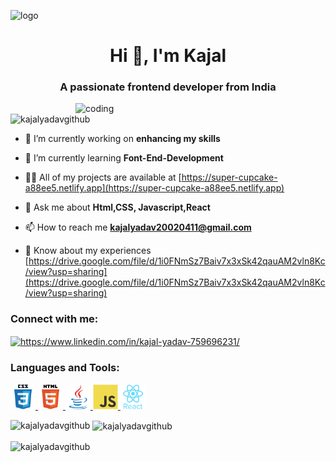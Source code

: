 ![logo](https://webitexperts.com/images/banner1_1.gif)
<h1 align="center">Hi 👋, I'm Kajal</h1>
<h3 align="center">A passionate frontend developer from India</h3>
<img align="right" alt="coding" width="400" src="https://media.tenor.com/sCpDkw9380sAAAAC/web-development-web.gif"

<p align="left"> <img src="https://komarev.com/ghpvc/?username=kajalyadavgithub&label=Profile%20views&color=0e75b6&style=flat" alt="kajalyadavgithub" /> </p>

- 🔭 I’m currently working on **enhancing my skills**

- 🌱 I’m currently learning **Font-End-Development**

- 👨‍💻 All of my projects are available at [https://super-cupcake-a88ee5.netlify.app](https://super-cupcake-a88ee5.netlify.app)

- 💬 Ask me about **Html,CSS, Javascript,React**

- 📫 How to reach me **kajalyadav20020411@gmail.com**

- 📄 Know about my experiences [https://drive.google.com/file/d/1i0FNmSz7Baiv7x3xSk42qauAM2vln8Kc/view?usp=sharing](https://drive.google.com/file/d/1i0FNmSz7Baiv7x3xSk42qauAM2vln8Kc/view?usp=sharing)

<h3 align="left">Connect with me:</h3>
<p align="left">
<a href="https://linkedin.com/in/https://www.linkedin.com/in/kajal-yadav-759696231/" target="blank"><img align="center" src="https://raw.githubusercontent.com/rahuldkjain/github-profile-readme-generator/master/src/images/icons/Social/linked-in-alt.svg" alt="https://www.linkedin.com/in/kajal-yadav-759696231/" height="30" width="40" /></a>
</p>

<h3 align="left">Languages and Tools:</h3>
<p align="left"> <a href="https://www.w3schools.com/css/" target="_blank" rel="noreferrer"> <img src="https://raw.githubusercontent.com/devicons/devicon/master/icons/css3/css3-original-wordmark.svg" alt="css3" width="40" height="40"/> </a> <a href="https://www.w3.org/html/" target="_blank" rel="noreferrer"> <img src="https://raw.githubusercontent.com/devicons/devicon/master/icons/html5/html5-original-wordmark.svg" alt="html5" width="40" height="40"/> </a> <a href="https://www.java.com" target="_blank" rel="noreferrer"> <img src="https://raw.githubusercontent.com/devicons/devicon/master/icons/java/java-original.svg" alt="java" width="40" height="40"/> </a> <a href="https://developer.mozilla.org/en-US/docs/Web/JavaScript" target="_blank" rel="noreferrer"> <img src="https://raw.githubusercontent.com/devicons/devicon/master/icons/javascript/javascript-original.svg" alt="javascript" width="40" height="40"/> </a> <a href="https://reactjs.org/" target="_blank" rel="noreferrer"> <img src="https://raw.githubusercontent.com/devicons/devicon/master/icons/react/react-original-wordmark.svg" alt="react" width="40" height="40"/> </a> </p>

<p><img align="left" src="https://github-readme-stats.vercel.app/api/top-langs?username=kajalyadavgithub&show_icons=true&locale=en&layout=compact" alt="kajalyadavgithub" /></p>

<p>&nbsp;<img align="center" src="https://github-readme-stats.vercel.app/api?username=kajalyadavgithub&show_icons=true&locale=en" alt="kajalyadavgithub" /></p>

<p><img align="center" src="https://github-readme-streak-stats.herokuapp.com/?user=kajalyadavgithub&" alt="kajalyadavgithub" /></p>
